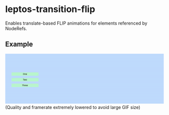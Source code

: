# leptos-transition-flip
Enables translate-based FLIP animations for elements referenced by NodeRefs.

## Example
![FLIP example](./flip_example.gif)
(Quality and framerate extremely lowered to avoid large GIF size)
